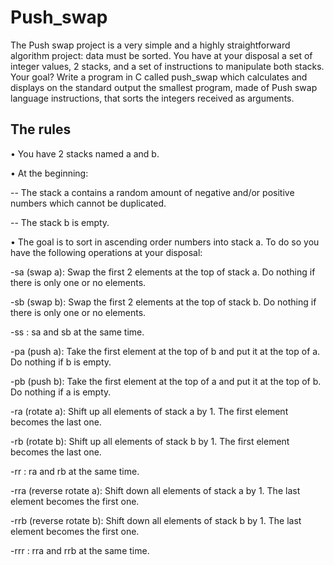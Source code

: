 # Push_swap

The Push swap project is a very simple and a highly straightforward algorithm project:
data must be sorted.
You have at your disposal a set of integer values, 2 stacks, and a set of instructions
to manipulate both stacks.
Your goal? Write a program in C called push_swap which calculates and displays
on the standard output the smallest program, made of Push swap language instructions,
that sorts the integers received as arguments.

## The rules

• You have 2 stacks named a and b.

• At the beginning:

  -- The stack a contains a random amount of negative and/or positive numbers
  which cannot be duplicated.
  
  -- The stack b is empty.

• The goal is to sort in ascending order numbers into stack a. To do so you have the
following operations at your disposal:

  -sa (swap a): Swap the first 2 elements at the top of stack a.
  Do nothing if there is only one or no elements.
  
  -sb (swap b): Swap the first 2 elements at the top of stack b.
  Do nothing if there is only one or no elements.
  
  -ss : sa and sb at the same time.
  
  -pa (push a): Take the first element at the top of b and put it at the top of a.
  Do nothing if b is empty.
  
  -pb (push b): Take the first element at the top of a and put it at the top of b.
  Do nothing if a is empty.
  
  -ra (rotate a): Shift up all elements of stack a by 1.
  The first element becomes the last one.
  
  -rb (rotate b): Shift up all elements of stack b by 1.
  The first element becomes the last one.
  
  -rr : ra and rb at the same time.
  
  -rra (reverse rotate a): Shift down all elements of stack a by 1.
  The last element becomes the first one.
  
  -rrb (reverse rotate b): Shift down all elements of stack b by 1.
  The last element becomes the first one.
  
  -rrr : rra and rrb at the same time.
